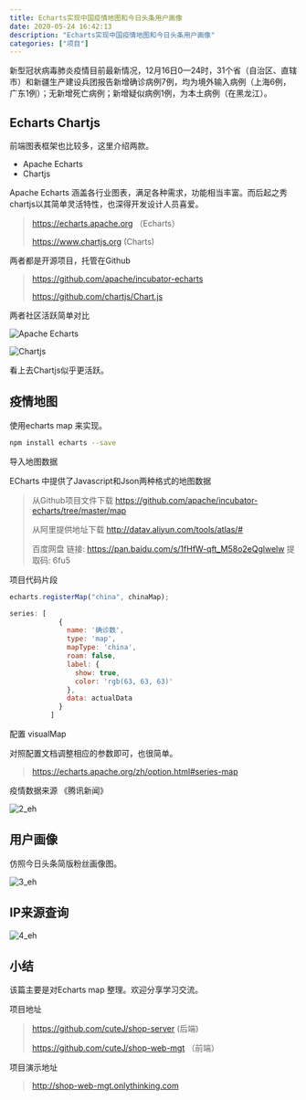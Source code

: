 ```yaml
---
title: Echarts实现中国疫情地图和今日头条用户画像
date: 2020-05-24 16:42:13
description: "Echarts实现中国疫情地图和今日头条用户画像"
categories: ["项目"]
---
```


新型冠状病毒肺炎疫情目前最新情况，12月16日0—24时，31个省（自治区、直辖市）和新疆生产建设兵团报告新增确诊病例7例，均为境外输入病例（上海6例，广东1例）；无新增死亡病例；新增疑似病例1例，为本土病例（在黑龙江）。

## Echarts Chartjs

前端图表框架也比较多，这里介绍两款。

- Apache Echarts
- Chartjs

Apache Echarts 涵盖各行业图表，满足各种需求，功能相当丰富。而后起之秀chartjs以其简单灵活特性，也深得开发设计人员喜爱。

>  https://echarts.apache.org （Echarts）
>
> https://www.chartjs.org (Charts)



两者都是开源项目，托管在Github

> https://github.com/apache/incubator-echarts
>
> https://github.com/chartjs/Chart.js

两者社区活跃简单对比

![Apache Echarts](https://blogs-on.oss-cn-beijing.aliyuncs.com/imgs/0_eh.png)



![Chartjs](https://blogs-on.oss-cn-beijing.aliyuncs.com/imgs/1_eh.png)



看上去Chartjs似乎更活跃。



## 疫情地图

使用echarts map 来实现。

```bash
npm install echarts --save
```

导入地图数据

ECharts 中提供了Javascript和Json两种格式的地图数据

> 从Github项目文件下载 https://github.com/apache/incubator-echarts/tree/master/map
>
> 从阿里提供地址下载  http://datav.aliyun.com/tools/atlas/#
>
> 百度网盘 链接: https://pan.baidu.com/s/1fHfW-qft_M58o2eQglwelw 提取码: 6fu5



项目代码片段

```javascript
echarts.registerMap("china", chinaMap);

series: [
            {
              name: '确诊数',
              type: 'map',
              mapType: 'china',
              roam: false,
              label: {
                show: true,
                color: 'rgb(63, 63, 63)'
              },
              data: actualData
            }
          ]
```

配置 visualMap

对照配置文档调整相应的参数即可，也很简单。

> https://echarts.apache.org/zh/option.html#series-map

疫情数据来源 《腾讯新闻》

![2_eh](https://blogs-on.oss-cn-beijing.aliyuncs.com/imgs/2_eh.png)



## 用户画像

仿照今日头条简版粉丝画像图。

![3_eh](https://blogs-on.oss-cn-beijing.aliyuncs.com/imgs/3_eh.png)



## IP来源查询

![4_eh](https://blogs-on.oss-cn-beijing.aliyuncs.com/imgs/4_eh.png)



## 小结

该篇主要是对Echarts map 整理。欢迎分享学习交流。

项目地址

> https://github.com/cuteJ/shop-server  (后端)
>
> https://github.com/cuteJ/shop-web-mgt （前端）



项目演示地址

> http://shop-web-mgt.onlythinking.com